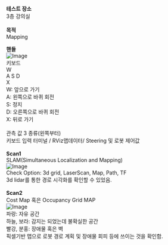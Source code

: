 **테스트 장소**<br>
3층 강의실<br>
<br>
**목적**<br>
Mapping <br>

**핸들**<br>
![Image](https://github.com/user-attachments/assets/6fbf289c-6f47-4a37-8695-05b8176540e8)<br>
키보드<br>
   W<br>
A  S  D<br>
   X<br>
W: 앞으로 가기<br>
A: 왼쪽으로 바퀴  회전<br>
S: 정지<br>
D: 오른쪽으로 바퀴 회전<br>
X: 뒤로 가기<br>
<br>
관측 값 3 종류(왼쪽부터)<br>
키보드 입력 터미널 / RViz맵데이터/ Steering 및 로봇 제어값<br>
<br>
**Scan1**<br>
SLAM(Simultaneous Localization and Mapping)<br>
![Image](https://github.com/user-attachments/assets/e6d3cc8a-b624-4eab-927d-5f6bee2eebc2)<br>
Check Option: 3d grid, LaserScan, Map, Path, TF <br>
3d lidar를 통한 경로 시각화를 확인할 수 있었음.<br>
<br>
**Scan2**<br>
Cost Map 혹은 Occupancy Grid  MAP<br>
![Image](https://github.com/user-attachments/assets/a817a4d6-a30a-4d1d-bae4-5af83f2155d5)<br>
파랑: 자유 공간<br>
하늘, 보라: 감지는 되었는데 불확실한 공간<br>
빨강, 분홍: 장애물 혹은 벽<br>
픽셀기반 맵으로 로봇 경로 계획 및 장애물 회피 등에 쓰이는 것을 확인함.<br>
